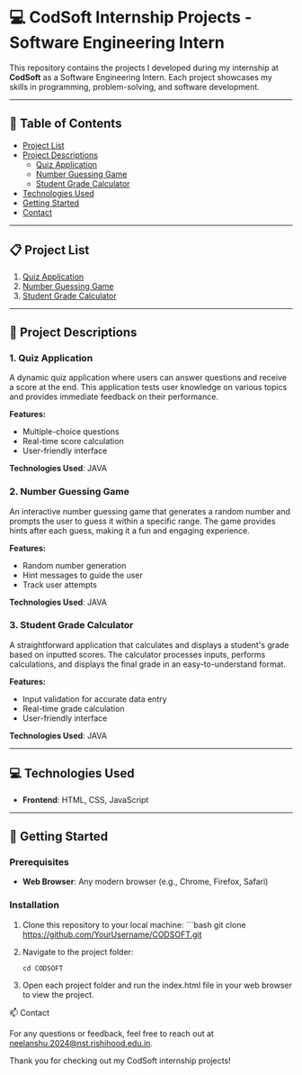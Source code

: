 # 💻 CodSoft Internship Projects - Software Engineering Intern

This repository contains the projects I developed during my internship at **CodSoft** as a Software Engineering Intern. Each project showcases my skills in programming, problem-solving, and software development.

---

## 📑 Table of Contents
- [Project List](#project-list)
- [Project Descriptions](#project-descriptions)
  - [Quiz Application](#quiz-application)
  - [Number Guessing Game](#number-guessing-game)
  - [Student Grade Calculator](#student-grade-calculator)
- [Technologies Used](#technologies-used)
- [Getting Started](#getting-started)
- [Contact](#contact)

---

## 📋 Project List
1. [Quiz Application](#quiz-application)
2. [Number Guessing Game](#number-guessing-game)
3. [Student Grade Calculator](#student-grade-calculator)

---

## 📝 Project Descriptions

### 1. Quiz Application
A dynamic quiz application where users can answer questions and receive a score at the end. This application tests user knowledge on various topics and provides immediate feedback on their performance.

**Features:**
- Multiple-choice questions
- Real-time score calculation
- User-friendly interface

**Technologies Used**: JAVA

### 2. Number Guessing Game
An interactive number guessing game that generates a random number and prompts the user to guess it within a specific range. The game provides hints after each guess, making it a fun and engaging experience.

**Features:**
- Random number generation
- Hint messages to guide the user
- Track user attempts

**Technologies Used**: JAVA

### 3. Student Grade Calculator
A straightforward application that calculates and displays a student's grade based on inputted scores. The calculator processes inputs, performs calculations, and displays the final grade in an easy-to-understand format.

**Features:**
- Input validation for accurate data entry
- Real-time grade calculation
- User-friendly interface

**Technologies Used**: JAVA

---

## 💻 Technologies Used
- **Frontend**: HTML, CSS, JavaScript

---

## 🚀 Getting Started

### Prerequisites
- **Web Browser**: Any modern browser (e.g., Chrome, Firefox, Safari)

### Installation
1. Clone this repository to your local machine:
		   ```bash
		   git clone https://github.com/YourUsername/CODSOFT.git

2.	Navigate to the project folder:

		cd CODSOFT


3.	Open each project folder and run the index.html file in your web browser to view the project.

📫 Contact

For any questions or feedback, feel free to reach out at neelanshu.2024@nst.rishihood.edu.in.

Thank you for checking out my CodSoft internship projects!
